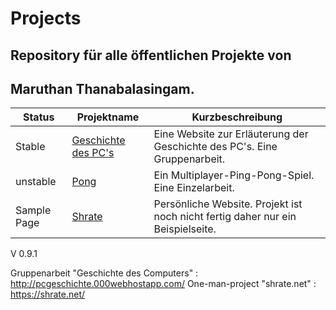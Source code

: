 # Projects
## Repository für alle öffentlichen Projekte von 
## Maruthan Thanabalasingam.

|Status| Projektname | Kurzbeschreibung |
| ------ | ------ | ------ |
| Stable | [Geschichte des PC's][pc-history]| Eine Website zur Erläuterung der Geschichte des PC's. Eine Gruppenarbeit. 
| unstable | [Pong][pong] | Ein Multiplayer-Ping-Pong-Spiel. Eine Einzelarbeit.|
| Sample Page | [Shrate][shrate] | Persönliche Website. Projekt ist noch nicht fertig daher nur ein Beispielseite. |

V 0.9.1


   [pc-history]:<https://github.com/maruthan4r/projects/blob/main/Gruppenarbeit-website-main.zip>
   [shrate]:<https://shrate.net>
   [pong]:<https://github.com/maruthan4r/projects/tree/main/Python/Game_01_Pong>


Gruppenarbeit "Geschichte des Computers"  : http://pcgeschichte.000webhostapp.com/
One-man-project "shrate.net"              : https://shrate.net/

